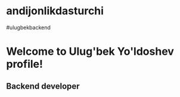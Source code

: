 # andijonlikdasturchi
#ulugbekbackend

<h1>Welcome to Ulug'bek Yo'ldoshev profile!</h1>
<h2>Backend developer</h2>
